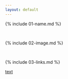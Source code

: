 ```yaml
---
layout: default
---
```


{% include 01-name.md %}

<br>

{% include 02-image.md %}

<br>

{% include 03-links.md %}

[text](https://example.com)
